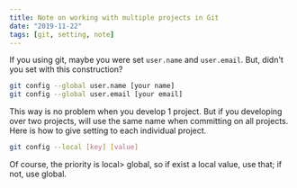 ```yaml
---
title: Note on working with multiple projects in Git
date: "2019-11-22"
tags: [git, setting, note]
---
```


If you using git, maybe you were set `user.name` and `user.email`.
But, didn't you set with this construction?

```bash
git config --global user.name [your name]
git config --global user.email [your email]
```

This way is no problem when you develop 1 project.
But if you developing over two projects, will use the same name when committing on all projects.
Here is how to give setting to each individual project.

```bash
git config --local [key] [value]
```

Of course, the priority is local> global, so if exist a local value, use that; if not, use global.
